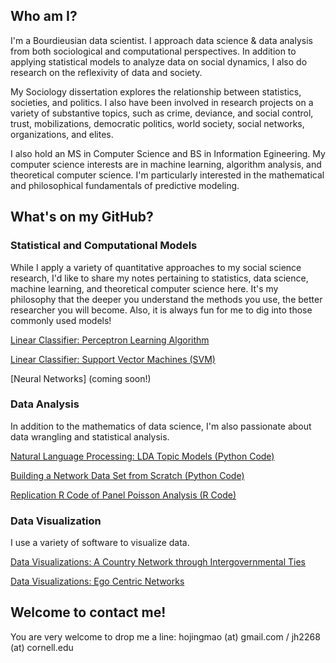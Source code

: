 ## Who am I?

I'm a Bourdieusian data scientist. I approach data science & data analysis from both sociological and computational perspectives. In addition to applying statistical models to analyze data on social dynamics, I also do research on the reflexivity of data and society.

My Sociology dissertation explores the relationship between statistics, societies, and politics. I also have been involved in research projects on a variety of substantive topics, such as crime, deviance, and social control, trust, mobilizations, democratic politics, world society, social networks, organizations, and elites.

I also hold an MS in Computer Science and BS in Information Egineering. My computer science interests are in machine learning, algorithm analysis, and theoretical computer science. I'm particularly interested in the mathematical and philosophical fundamentals of predictive modeling. 


## What's on my GitHub?

### Statistical and Computational Models
While I apply a variety of quantitative approaches to my social science research, I'd like to share my notes pertaining to statistics, data science, machine learning, and theoretical computer science here. It's my philosophy that the deeper you understand the methods you use, the better researcher you will become. Also, it is always fun for me to dig into those commonly used models! 

[Linear Classifier: Perceptron Learning Algorithm](https://jingmaoho.github.io/Perceptron_JMH.pdf)

[Linear Classifier: Support Vector Machines (SVM)](https://jingmaoho.github.io/SVM.pdf)

[Neural Networks] (coming soon!)

### Data Analysis
In addition to the mathematics of data science, I'm also passionate about data wrangling and statistical analysis. 

[Natural Language Processing: LDA Topic Models (Python Code)](https://jingmaoho.github.io/TopicModeling.html)

[Building a Network Data Set from Scratch (Python Code)](https://jingmaoho.github.io/MethodologicalAppendix.html)

[Replication R Code of Panel Poisson Analysis (R Code)](https://jingmaoho.github.io/replication.clean.model.html)

### Data Visualization
I use a variety of software to visualize data.

[Data Visualizations: A Country Network through Intergovernmental Ties](https://jingmaoho.github.io/network.io.pdf)

[Data Visualizations: Ego Centric Networks](https://jingmaoho.github.io/networks.pdf)


## Welcome to contact me!
You are very welcome to drop me a line: hojingmao (at) gmail.com / jh2268 (at) cornell.edu

